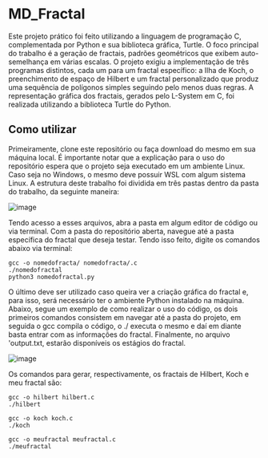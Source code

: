 # MD_Fractal
Este projeto prático foi feito utilizando a linguagem de programação C, complementada por Python e sua biblioteca gráfica, Turtle. O foco principal do trabalho é a geração de fractais, padrões geométricos que exibem auto-semelhança em várias escalas. O projeto exigiu a implementação de três programas distintos, cada um para um fractal específico: a Ilha de Koch, o preenchimento de espaço de Hilbert e um fractal personalizado que produz uma sequência de polígonos simples seguindo pelo menos duas regras. A representação gráfica dos fractais, gerados pelo L-System em C, foi realizada utilizando a biblioteca Turtle do Python.

## Como utilizar
Primeiramente, clone este repositório ou faça download do mesmo em sua máquina local. É importante notar que a explicação para o uso do repositório espera que o projeto seja executado em um ambiente Linux. Caso seja no Windows, o mesmo deve possuir WSL com algum sistema Linux. A estrutura deste trabalho foi dividida em três pastas dentro da pasta do trabalho, da seguinte maneira:

![image](https://github.com/Lucas-Rezende/MD_Fractal/assets/66080424/f1624f3d-de54-4e46-b519-ee02a94ff6cc)

Tendo acesso a esses arquivos, abra a pasta em algum editor de código ou via terminal. Com a pasta do repositório aberta, navegue até a pasta específica do fractal que deseja testar. Tendo isso feito, digite os comandos abaixo via terminal:

```shell
gcc -o nomedofracta/ nomedofracta/.c
./nomedofractal
python3 nomedofractal.py
```

O último deve ser utilizado caso queira ver a criação gráfica do fractal e, para isso, será necessário ter o ambiente Python instalado na máquina. Abaixo, segue um exemplo de como realizar o uso do código, os dois primeiros comandos consistem em navegar até a pasta do projeto, em seguida o gcc compila o código, o ./ executa o mesmo e daí em diante basta entrar com as informações do fractal. Finalmente, no arquivo 'output.txt, estarão disponíveis os estágios do fractal.

![image](https://github.com/Lucas-Rezende/MD_Fractal/assets/66080424/0c57f318-2682-4270-91a8-c6e55bc49245)

Os comandos para gerar, respectivamente, os fractais de Hilbert, Koch e meu fractal são:
```shell
gcc -o hilbert hilbert.c
./hilbert

gcc -o koch koch.c
./koch

gcc -o meufractal meufractal.c
./meufractal
```
